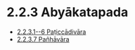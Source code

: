 # 2.2.3 Abyākatapada

* [2.2.3.1--6 Paṭiccādivāra](2.2.3/2.2.3.1--6.md)
* [2.2.3.7 Pañhāvāra](2.2.3/2.2.3.7.md)
